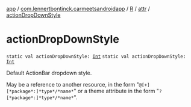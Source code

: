 [app](../../../index.md) / [com.lennertbontinck.carmeetsandroidapp](../../index.md) / [R](../index.md) / [attr](index.md) / [actionDropDownStyle](./action-drop-down-style.md)

# actionDropDownStyle

`static val actionDropDownStyle: `[`Int`](https://kotlinlang.org/api/latest/jvm/stdlib/kotlin/-int/index.html)
`static val actionDropDownStyle: `[`Int`](https://kotlinlang.org/api/latest/jvm/stdlib/kotlin/-int/index.html)

Default ActionBar dropdown style.

May be a reference to another resource, in the form "`@[+][*package*:]*type*/*name*`" or a theme attribute in the form "`?[*package*:]*type*/*name*`".

